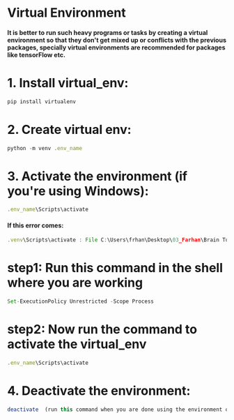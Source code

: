 # Virtual Environment 

#### It is better to run such heavy programs or tasks by creating a virtual environment so that they don't get mixed up or conflicts with the previous packages, specially virtual environments are recommended for packages like tensorFlow etc.

# 1. Install virtual_env:

```javascript
pip install virtualenv
```

# 2. Create virtual env:

```javascript
python -m venv .env_name
```

# 3. Activate the environment (if you're using Windows):

```javascript
.env_name\Scripts\activate
```

#### If this error comes: 
```javascript
.venv\Scripts\activate : File C:\Users\frhan\Desktop\03_Farhan\Brain Tumor Detection\.venv\Scripts\Activate.ps1 cannot be loaded because running scripts is disabled on this system (which I got)
```

# step1: Run this command in the shell where you are working

```javascript
Set-ExecutionPolicy Unrestricted -Scope Process
```

# step2: Now run the command to activate the virtual_env

```javascript
.env_name\Scripts\activate
```

# 4. Deactivate the environment:
 

```javascript
deactivate  (run this command when you are done using the environment or you want to move out of the environment)
```

